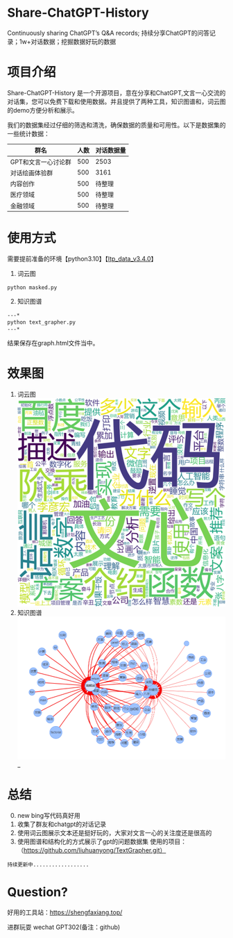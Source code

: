 # Share-ChatGPT-History

Continuously sharing ChatGPT’s Q&A records; 持续分享ChatGPT的问答记录；1w+对话数据；挖掘数据好玩的数据

# 项目介绍

Share-ChatGPT-History 是一个开源项目，意在分享和ChatGPT,文言一心交流的对话集，您可以免费下载和使用数据。并且提供了两种工具，知识图谱和，词云图的demo方便分析和展示。

我们的数据集经过仔细的筛选和清洗，确保数据的质量和可用性。以下是数据集的一些统计数据：

| 群名 | 人数 | 对话数据量 |
| --- | --- | --- |
| GPT和文言一心讨论群 | 500 | 2503 |
| 对话绘画体验群 | 500 | 3161 |
| 内容创作 | 500 | 待整理 |
| 医疗领域 | 500 | 待整理 |
| 金融领域 | 500 | 待整理 |

# 使用方式

需要提前准备的环境【python3.10】【[ltp_data_v3.4.0](ltp_data_v3.4.0)】
1.  词云图　
```
python masked.py
```
2. 知识图谱　
```
---*
python text_grapher.py
---*
```
结果保存在graph.html文件当中。


# 效果图

1) 词云图 
![image](https://github.com/onexixi/share-chatgpt-history/blob/master/image/wordcloud.png)
2) 知识图谱 
![image](https://github.com/onexixi/share-chatgpt-history/blob/master/image/know.png)_

# 总结

0) new bing写代码真好用
1) 收集了群友和chatgpt的对话记录
2) 使用词云图展示文本还是挺好玩的，大家对文言一心的关注度还是很高的
3) 使用图谱和结构化的方式展示了gpt的问题数据集 使用的项目： （https://github.com/liuhuanyong/TextGrapher.git）

```
持续更新中..................
```

# Question?

好用的工具站：https://shengfaxiang.top/

进群玩耍 wechat GPT302(备注：github)